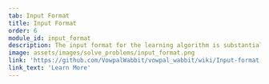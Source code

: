 ```yaml
---
tab: Input Format
title: Input Format
order: 6
module_id: input_format
description: The input format for the learning algorithm is substantially more flexible than might be expected. Examples can have features consisting of free form text, which is interpreted in a bag-of-words way. There can even be multiple sets of free form text in different namespaces.
image: assets/images/solve_problems/input_format.png
link: 'https://github.com/VowpalWabbit/vowpal_wabbit/wiki/Input-format'
link_text: 'Learn More'
---
```

